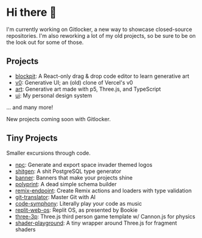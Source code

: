 # Hi there 👋

I'm currently working on Gitlocker, a new way to showcase closed-source repositories. I'm also reworking a lot of my old projects, so be sure to be on the look out for some of those.

## Projects

- [blockpit](https://blockpit.natmf.at/): A React-only drag & drop code editor to learn generative art
- [v0](https://github.com/natmfat/v0): Generative UI; an (old) clone of Vercel's v0
- [art](https://art.natmfat.com/): Generative art made with p5, Three.js, and TypeScript
- [ui](https://ui.natmfat.com/): My personal design system

... and many more!

New projects coming soon with Gitlocker.

## Tiny Projects

Smaller excursions through code.

- [npc](https://github.com/natmfat/npc): Generate and export space invader themed logos
- [shitgen](https://github.com/natmfat/shitgen): A shit PostgreSQL type generator
- [banner](https://github.com/natmfat/banner): Banners that make your projects shine
- [polyprint](https://github.com/natmfat/polyprint): A dead simple schema builder
- [remix-endpoint](https://github.com/natmfat/remix-endpoint): Create Remix actions and loaders with type validation
- [git-translator](https://github.com/natmfat/git-translator): Master Git with AI
- [code-symphony](https://github.com/natmfat/code-symphony): Literally play your code as music
- [replit-web-os](https://github.com/natmfat/replit-web-os): Replit OS, as presented by Bookie
- [three-3p](https://github.com/natmfat/three-3p): Three.js third person game template w/ Cannon.js for physics
- [shader-playground](https://github.com/natmfat/shader-playground): A tiny wrapper around Three.js for fragment shaders
